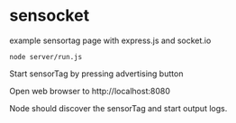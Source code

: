 sensocket
=========

example sensortag page with express.js and socket.io


    node server/run.js

Start sensorTag by pressing advertising button

Open web browser to http://localhost:8080

Node should discover the sensorTag and start output logs. 
